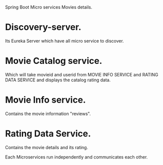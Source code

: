 Spring Boot Micro services Movies details.

# Discovery-server.
Its Eureka Server which have all micro service to discover.

# Movie Catalog service.
Which will take movieid and userid from MOVIE INFO SERVICE and RATING DATA SERVICE and displays the catalog rating data.

# Movie Info service.
Contains the movie information "reviews".

# Rating Data Service.
Contains the movie details and its rating.

Each Microservices run independently and communicates each other.



